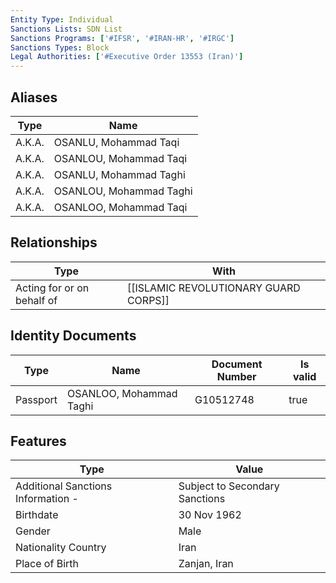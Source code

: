 ```yaml
---
Entity Type: Individual
Sanctions Lists: SDN List
Sanctions Programs: ['#IFSR', '#IRAN-HR', '#IRGC']
Sanctions Types: Block
Legal Authorities: ['#Executive Order 13553 (Iran)']
---
```


## Aliases
| Type  | Name      | 
|-------|-----------|
| A.K.A. | OSANLU, Mohammad Taqi |
| A.K.A. | OSANLOU, Mohammad Taqi |
| A.K.A. | OSANLU, Mohammad Taghi |
| A.K.A. | OSANLOU, Mohammad Taghi |
| A.K.A. | OSANLOO, Mohammad Taqi |

## Relationships
| Type  | With      | 
|-------|-----------|
| Acting for or on behalf of | [[ISLAMIC REVOLUTIONARY GUARD CORPS]] |

## Identity Documents
| Type  | Name      | Document Number | Is valid |
|-------|-----------|-----------------|----------|
| Passport | OSANLOO, Mohammad Taghi | G10512748 | true |

## Features
| Type  | Value      |
|-------|------------|
| Additional Sanctions Information - | Subject to Secondary Sanctions |
| Birthdate | 30 Nov 1962 |
| Gender | Male |
| Nationality Country | Iran |
| Place of Birth | Zanjan, Iran |

